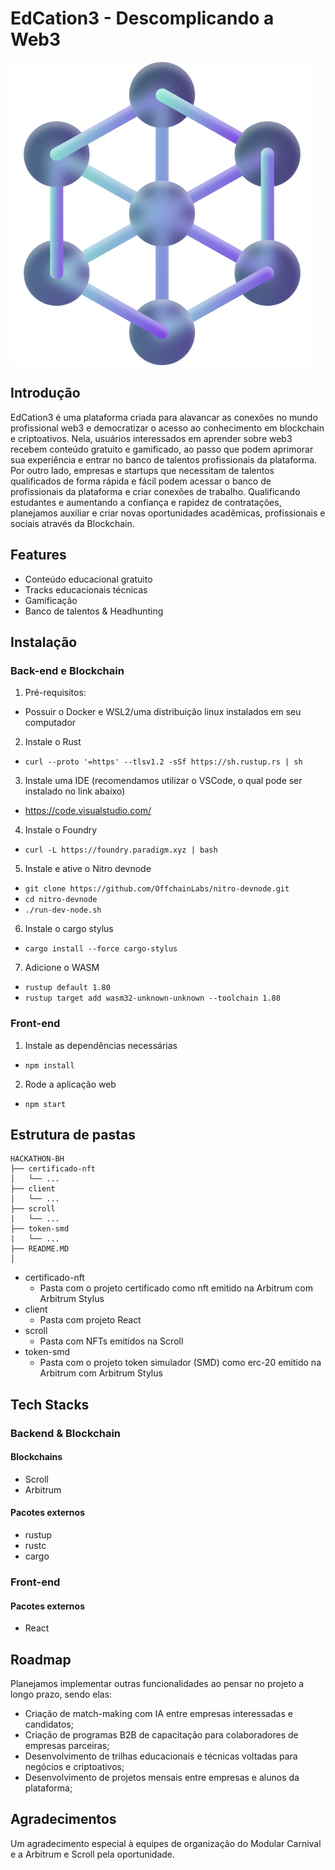 # EdCation3 - Descomplicando a Web3

![logo](./logo.png)

## Introdução
EdCation3 é uma plataforma criada para alavancar as conexões no mundo profissional web3 e democratizar o acesso ao conhecimento em blockchain e criptoativos. Nela, usuários interessados em aprender sobre web3 recebem conteúdo gratuito e gamificado, ao passo que podem aprimorar sua experiência e entrar no banco de talentos profissionais da plataforma. Por outro lado, empresas e startups que necessitam de talentos qualificados de forma rápida e fácil podem acessar o banco de profissionais da plataforma e criar conexões de trabalho. Qualificando estudantes e aumentando a confiança e rapidez de contratações, planejamos auxiliar e criar novas oportunidades acadêmicas, profissionais e sociais através da Blockchain.

## Features
- Conteúdo educacional gratuito
- Tracks educacionais técnicas
- Gamificação
- Banco de talentos & Headhunting

## Instalação 
### Back-end e Blockchain
1. Pré-requisitos:
- Possuir o Docker e WSL2/uma distribuição linux instalados em seu computador

2. Instale o Rust
- ```curl --proto '=https' --tlsv1.2 -sSf https://sh.rustup.rs | sh```

3. Instale uma IDE (recomendamos utilizar o VSCode, o qual pode ser instalado no link abaixo)
- https://code.visualstudio.com/

4. Instale o Foundry
- ```curl -L https://foundry.paradigm.xyz | bash```

5. Instale e ative o Nitro devnode
- ```git clone https://github.com/OffchainLabs/nitro-devnode.git```
- ```cd nitro-devnode```
- ```./run-dev-node.sh```

6. Instale o cargo stylus
- ```cargo install --force cargo-stylus```

7. Adicione o WASM
- ```rustup default 1.80```
- ```rustup target add wasm32-unknown-unknown --toolchain 1.80```

### Front-end

1. Instale as dependências necessárias
- ```npm install```

2. Rode a aplicação web
- ```npm start```

## Estrutura de pastas

```
HACKATHON-BH
├── certificado-nft
│   └── ...
├── client
│   └── ...
├── scroll
|   └── ...
├── token-smd
|   └── ...
├── README.MD
│   
```

- certificado-nft
    - Pasta com o projeto certificado como nft emitido na Arbitrum com Arbitrum Stylus
- client
    - Pasta com projeto React
- scroll
    - Pasta com NFTs emitidos na Scroll
- token-smd
    - Pasta com o projeto token simulador (SMD) como erc-20 emitido na Arbitrum com Arbitrum Stylus

## Tech Stacks

### Backend & Blockchain

#### Blockchains
- Scroll
- Arbitrum

#### Pacotes externos
- rustup
- rustc
- cargo

### Front-end

#### Pacotes externos
- React

## Roadmap
Planejamos implementar outras funcionalidades ao pensar no projeto a longo prazo, sendo elas:
- Criação de match-making com IA entre empresas interessadas e candidatos;
- Criação de programas B2B de capacitação para colaboradores de empresas parceiras;
- Desenvolvimento de trilhas educacionais e técnicas voltadas para negócios e criptoativos;
- Desenvolvimento de projetos mensais entre empresas e alunos da plataforma;

## Agradecimentos
Um agradecimento especial à equipes de organização do Modular Carnival e a Arbitrum e Scroll pela oportunidade. 